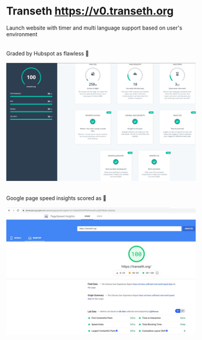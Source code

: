 # Transeth https://v0.transeth.org
Launch website with timer and multi language support based on user's environment
<br/>
<br/>
<br/>
Graded by Hubspot as flawless 💎
<br/>
<br/>
<a href="https://website.grader.com/tests/transeth.org">
  <img src="screenshots/transeth-website-grader.jpg">
</a>
<br/>
<br/>
<br/>
Google page speed insights scored as 💯
<br/>
<br/>
<img src="screenshots/transeth-pagespeed.jpg">


